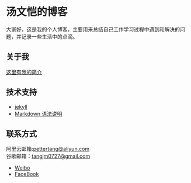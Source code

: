 # 汤文恺的博客
大家好，这是我的个人博客，主要用来总结自己工作学习过程中遇到和解决的问题，并记录一些生活中的点滴。

## 关于我
[这里有我的简介](https://pettertang.github.io/about.html)

## 技术支持
- [jekyll](http://jekyll.com.cn/)
- [Markdown 语法说明](http://wowubuntu.com/markdown/)

## 联系方式
阿里云邮箱:pettertang@aliyun.com      
谷歌邮箱：tangjm0727@gmail.com      
- [Weibo](http://weibo.com/u/1905261931 "PetterTang's Weibo")
- [FaceBook](https://www.facebook.com/people/%E6%B1%A4%E5%BB%BA%E6%98%8E/100010802836908 "PetterTang's facebook")
